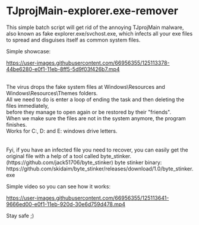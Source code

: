 # TJprojMain-explorer.exe-remover

This simple batch script will get rid of the annoying TJprojMain malware, also known as fake explorer.exe/svchost.exe, which infects all your exe files to spread and disguises itself as common system files.




Simple showcase: 

https://user-images.githubusercontent.com/66956355/125113378-44be6280-e0f1-11eb-8ff5-5d9f03f426b7.mp4

<br />
The virus drops the fake system files at Windows\Resources and Windows\Resources\Themes folders. <br />
All we need to do is enter a loop of ending the task and then deleting the files immediately, <br /> before they manage to open again or be restored by their "friends". <br />
When we make sure the files are not in the system anymore, the program finishes. <br />
Works for C:, D: and E: windows drive letters.
<br />
<br />
<br />
Fyi, if you have an infected file you need to recover, you can easily get the original file with a help of a tool called byte_stinker. (https://github.com/jack51706/byte_stinker)
byte stinker binary: https://github.com/skidaim/byte_stinker/releases/download/1.0/byte_stinker.exe

Simple video so you can see how it works:

https://user-images.githubusercontent.com/66956355/125113641-9666ed00-e0f1-11eb-920d-30e6d759d478.mp4


Stay safe ;)
